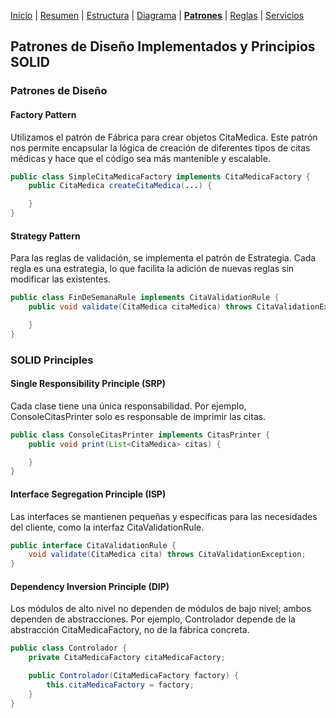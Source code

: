 [Inicio](../README.md) | 
[Resumen](/doc/Resumen.md) | 
[Estructura](/doc/Estructura.md) | 
[Diagrama](/doc/Diagrama.md) |
[__Patrones__](/doc/Patrones.md) |
[Reglas](/doc/Reglas.md) |
[Servicios](/doc/Servicios.md)

## Patrones de Diseño Implementados y Principios SOLID

### Patrones de Diseño

#### Factory Pattern

Utilizamos el patrón de Fábrica para crear objetos CitaMedica. Este patrón nos permite encapsular la lógica de creación de diferentes tipos de citas médicas y hace que el código sea más mantenible y escalable.

```java
public class SimpleCitaMedicaFactory implements CitaMedicaFactory {
    public CitaMedica createCitaMedica(...) {

    }
}
```

#### Strategy Pattern

Para las reglas de validación, se implementa el patrón de Estrategia. Cada regla es una estrategia, lo que facilita la adición de nuevas reglas sin modificar las existentes.

```java
public class FinDeSemanaRule implements CitaValidationRule {
    public void validate(CitaMedica citaMedica) throws CitaValidationException {

    }
}
```

### SOLID Principles

#### Single Responsibility Principle (SRP)

Cada clase tiene una única responsabilidad. Por ejemplo, ConsoleCitasPrinter solo es responsable de imprimir las citas.

```java
public class ConsoleCitasPrinter implements CitasPrinter {
    public void print(List<CitaMedica> citas) {

    }
}
```

#### Interface Segregation Principle (ISP)

Las interfaces se mantienen pequeñas y específicas para las necesidades del cliente, como la interfaz CitaValidationRule.

```java
public interface CitaValidationRule {
    void validate(CitaMedica cita) throws CitaValidationException;
}
```

#### Dependency Inversion Principle (DIP)

Los módulos de alto nivel no dependen de módulos de bajo nivel; ambos dependen de abstracciones. Por ejemplo, Controlador depende de la abstracción CitaMedicaFactory, no de la fábrica concreta.

```java
public class Controlador {
    private CitaMedicaFactory citaMedicaFactory;

    public Controlador(CitaMedicaFactory factory) {
        this.citaMedicaFactory = factory;
    }
}
```
